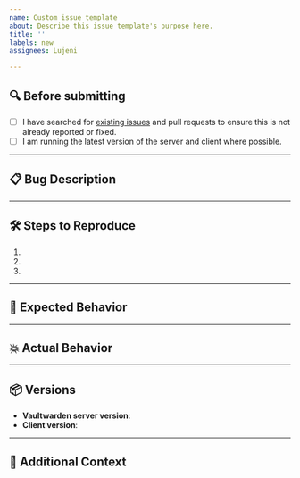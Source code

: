 ```yaml
---
name: Custom issue template
about: Describe this issue template's purpose here.
title: ''
labels: new
assignees: Lujeni

---
```


## 🔍 Before submitting
- [ ] I have searched for [existing issues](../issues) and pull requests to ensure this is not already reported or fixed.  
- [ ] I am running the latest version of the server and client where possible.  

---

## 📋 Bug Description
<!-- A clear and concise description of what the bug is. -->

---

## 🛠️ Steps to Reproduce
<!-- Please provide a minimal reproducible example (CLI commands, API calls, or code snippet). -->
1. 
2. 
3. 

---

## 🧪 Expected Behavior
<!-- What you expected to happen. -->

---

## 💥 Actual Behavior
<!-- What actually happened instead. -->

---

## 📦 Versions
- **Vaultwarden server version**:  
- **Client version**:  

---

## 🧩 Additional Context
<!-- If possible, provide a sample base64 or entry that triggers the error (only if it does not contain sensitive data). -->
